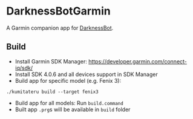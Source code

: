 # DarknessBotGarmin
A Garmin companion app for [DarknessBot](https://apps.apple.com/app/darknessbot/id1108403878).

## Build

- Install Garmin SDK Manager: https://developer.garmin.com/connect-iq/sdk/
- Install SDK 4.0.6 and all devices support in SDK Manager
- Build app for specific model (e.g. Fenix 3):
```shell
./kumitateru build --target fenix3
```
- Build app for all models: Run `build.command`
- Built app `.prg`s will be available in `build` folder
